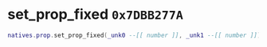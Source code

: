 # set_prop_fixed `0x7DBB277A`

```lua
natives.prop.set_prop_fixed(_unk0 --[[ number ]], _unk1 --[[ number ]])
```